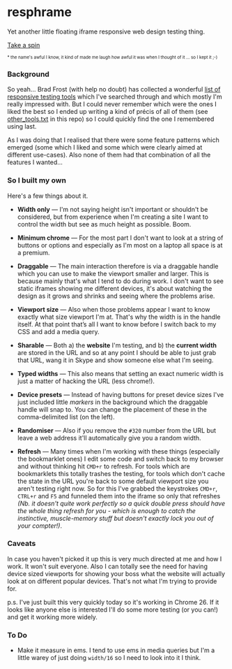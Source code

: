 resphrame
=========

Yet another little floating iframe responsive web design testing thing.

[Take a spin](http://morganesque.github.io/resphrame/)

<small><small>* the name's awful I know, it kind of made me laugh how awful it was when I thought of it ... so I kept it ;-)</small></small>

### Background ###

So yeah... Brad Frost (with help no doubt) has collected a wonderful [list of responsive testing tools](http://bradfrost.github.io/this-is-responsive/resources.html#testing) which I've searched through and which mostly I'm really impressed with. But I could never remember which were the ones I liked the best so I ended up writing a kind of précis of all of them (see [other_tools.txt](http://morganesque.github.io/resphrame/other_tools.txt) in this repo) so I could quickly find the one I remembered using last. 

As I was doing that I realised that there were some feature patterns which emerged (some which I liked and some which were clearly aimed at different use-cases). Also none of them had that combination of all the features I wanted...

### So I built my own ###

Here's a few things about it.

* **Width only** &mdash; I'm not saying height isn't important or shouldn't be considered, but from experience when I'm creating a site I want to control the width but see as much height as possible. Boom.

* **Minimum chrome** &mdash; For the most part I don't want to look at a string of buttons or options and especially as I'm most on a laptop all space is at a premium.

* **Draggable** &mdash; The main interaction therefore is via a draggable handle which you can use to make the viewport smaller and larger. This is because mainly that's what I tend to do during work. I don't want to see static iframes showing me different devices, it's about watching the design as it grows and shrinks and seeing where the problems arise.

* **Viewport size** &mdash; Also when those problems appear I want to know exactly what size viewport I'm at. That's why the width is in the handle itself. At that point that’s all I want to know before I switch back to my CSS and add a media query.

* **Sharable** &mdash; Both a) the **website** I'm testing, and b) the **current width** are stored in the URL and so at any point I should be able to just grab that URL, wang it in Skype and show someone else what I'm seeing.

* **Typed widths** &mdash; This also means that setting an exact numeric width is just a matter of hacking the URL (less chrome!).

* **Device presets** &mdash; Instead of having buttons for preset device sizes I've just included little _markers_ in the background which the draggable handle will snap to. You can change the placement of these in the comma-delimited list (on the left).

* **Randomiser** &mdash; Also if you remove the `#320` number from the URL but leave a web address it'll automatically give you a random width.

* **Refresh** &mdash; Many times when I'm working with these things (especially the bookmarklet ones) I edit some code and switch back to my browser and without thinking hit `CMD+r` to refresh. For tools which are bookmarklets this totally trashes the testing, for tools which don't cache the state in the URL you're back to some default viewport size you aren't testing right now. So for this I've grabbed the keystrokes `CMD+r`, `CTRL+r` and `F5` and funneled them into the iframe so only that refreshes _(Nb. it doesn't quite work perfectly so a quick double press should have the whole thing refresh for you - which is enough to catch the instinctive, muscle-memory stuff but doesn't exactly lock you out of your compter!)_.

### Caveats ###

In case you haven't picked it up this is very much directed at me and how I work. It won't suit everyone. Also I can totally see the need for having device sized viewports for showing your boss what the website will actually look at on different popular devices. That's not what I'm trying to provide for.

p.s. I've just built this very quickly today so it's working in Chrome 26. If it looks like anyone else is interested I'll do some more testing (or you can!) and get it working more widely.

### To Do ###

* Make it measure in ems. I tend to use ems in media queries but I'm a little warey of just doing `width/16` so I need to look into it I think.
